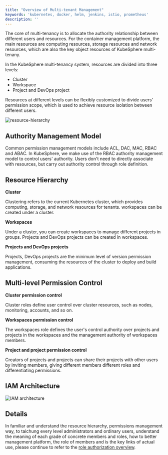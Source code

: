 ```yaml
---
title: "Overview of Multi-tenant Management"
keywords: 'kubernetes, docker, helm, jenkins, istio, prometheus'
description: ''
---
```


The core of multi-tenancy is to allocate the authority relationship between different users and resources. For the container management platform, the main resources are computing resources, storage resources and network resources, which are also the key object resources of KubeSphere multi-tenany.

In the KubeSphere multi-tenancy system, resources are divided into three levels: 

- Cluster
- Workspace
- Project and DevOps project

Resources at different levels can be flexibly customized to divide users' permission scope, which is used to achieve resource isolation between different users.

![resource-hierarchy](/resource-hierarchy.svg)

## Authority Management Model

Common permission management models include ACL, DAC, MAC, RBAC and ABAC. In KubeSphere, we make use of the RBAC authority management model to control users' authority. Users don't need to directly associate with resources, but carry out authority control through role definition.

## Resource Hierarchy

**Cluster**

Clustering refers to the current Kubernetes cluster, which provides computing, storage, and network resources for tenants. workspaces can be created under a cluster.

**Workspaces**

Under a cluster, you can create workspaces to manage different projects in groups. Projects and DevOps projects can be created in workspaces.

**Projects and DevOps projects**

Projects, DevOps projects are the minimum level of version permission management, consuming the resources of the cluster to deploy and build applications.


## Multi-level Permission Control

**Cluster permission control**

Cluster roles define user control over cluster resources, such as nodes, monitoring, accounts, and so on.

**Workspaces permission control**

The workspaces role defines the user's control authority over projects and projects in the workspaces and the management authority of workspaces members.

**Project and project permission control**

Creators of projects and projects can share their projects with other users by inviting members, giving different members different roles and differentiating permissions.

## IAM Architecture

![IAM architecture](/api-design.png)

## Details

In familiar and understand the resource hierarchy, permissions management way, to taichung every level administrators and ordinary users, understand the meaning of each grade of concrete members and roles, how to better management platform, the role of members and is the key links of actual use, please continue to refer to the [role authorization overview](../role-overview).